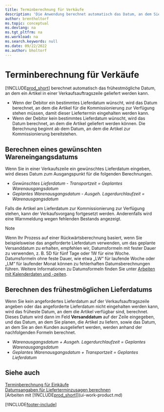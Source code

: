 ```yaml
---
title: Terminberechnung für Verkäufe
description: 'Die Anwendung berechnet automatisch das Datum, an dem Sie ein Element bestellen müssen, damit es zu einem bestimmten Datum im Bestand ist und zur Kommissionierung zur Verfügung steht.'
author: brentholtorf
ms.topic: conceptual
ms.devlang: na
ms.tgt_pltfrm: na
ms.workload: na
ms.search.keywords: null
ms.date: 09/22/2022
ms.author: bholtorf
---
```

# <a name="delivery-date-calculation-for-sales"></a>Terminberechnung für Verkäufe

[!INCLUDE[prod_short](includes/prod_short.md)] berechnet automatisch das frühestmögliche Datum, an dem ein Artikel in einer Verkaufsauftragszeile geliefert werden kann.

* Wenn der Debitor ein bestimmtes Lieferdatum wünscht, wird das Datum berechnet, an dem die Artikel für die Kommissionierung zur Verfügung stehen müssen, damit dieser Liefertermin eingehalten werden kann.
* Wenn der Debitor kein bestimmtes Lieferdatum wünscht, wird das Datum berechnet, an dem die Artikel geliefert werden können. Die Berechnung beginnt ab dem Datum, an dem die Artikel zur Kommissionierung bereitstehen.

## <a name="calculating-a-requested-delivery-date"></a>Berechnen eines gewünschten Wareneingangsdatums

Wenn Sie in einer Verkaufszeile ein gewünschtes Lieferdatum eingeben, wird dieses Datum zum Ausgangspunkt für die folgenden Berechnungen.

- *Gewünschtes Lieferdatum - Transportzeit = Geplantes Warenausgangsdatum*
- *Geplantes Warenausgangsdatum - Ausgeh. Lagerdurchlaufzeit = Warenausgangsdatum*

Falls die Artikel am Lieferdatum zur Kommissionierung zur Verfügung stehen, kann der Verkaufsvorgang fortgesetzt werden. Anderenfalls wird eine Warnmeldung wegen fehlenden Bestands angezeigt.

> [!NOTE]
> Wenn Ihr Prozess auf einer Rückwärtsberechnung basiert, wenn Sie beispielsweise das angeforderte Lieferdatum verwenden, um das geplante Versanddatum zu erhalten, empfehlen wir, Datumsformeln mit fester Dauer zu verwenden, z. B. 5D für fünf Tage oder 1W für eine Woche. Datumsformeln ohne feste Dauer, wie etwa „LW“ für laufende Woche oder „LM“ für laufender Monat können zu fehlerhaften Datumsberechnungen führen. Weitere Informationen zu Datumsformeln finden Sie unter [Arbeiten mit Kalenderdaten und -zeiten](ui-enter-date-ranges.md).

## <a name="calculating-the-earliest-possible-delivery-date"></a>Berechnen des frühestmöglichen Lieferdatums

Wenn Sie kein angefordertes Lieferdatum auf der Verkaufsauftragszeile angeben oder das angeforderte Lieferdatum nicht eingehalten werden kann, wird das früheste Datum, an dem die Artikel verfügbar sind, berechnet. Dieses Datum wird dann im Feld **Versanddatum** auf der Zeile eingegeben, und das Datum, an dem Sie planen, die Artikel zu liefern, sowie das Datum, an dem Sie an den Kunden ausgeliefert werden, werden anhand der nachfolgenden Formeln berechnet.

- *Warenausgangsdatum + Ausgeh. Lagerdurchlaufzeit = Geplantes Warenausgangsdatum*
- *Geplantes Warenausgangsdatum + Transportzeit = Geplantes Lieferdatum*

## <a name="see-also"></a>Siehe auch

[Terminberechnung für Einkäufe](purchasing-date-calculation-for-purchases.md)  
[Datumsangaben für Lieferterminzusagen berechnen](sales-how-to-calculate-order-promising-dates.md)  
[Arbeiten mit [!INCLUDE[prod_short](includes/prod_short.md)]](ui-work-product.md)  

[!INCLUDE[footer-include](includes/footer-banner.md)]
